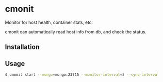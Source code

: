 cmonit
===

Monitor for host health, container stats, etc.

cmonit can automatically read host info from db, and check the status.


## Installation


## Usage

```sh
$ cmonit start --mongo=mongo:23715 --monitor-interval=5 --sync-interval=10
```
